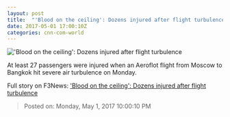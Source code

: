 ```yaml
---
layout: post
title:  "'Blood on the ceiling': Dozens injured after flight turbulence"
date: 2017-05-01 17:00:10Z
categories: cnn-com-world
---
```


!['Blood on the ceiling': Dozens injured after flight turbulence](http://i2.cdn.cnn.com/cnnnext/dam/assets/170501123747-01-severe-turbulence-aeroflot-super-tease.jpg)

At least 27 passengers were injured when an Aeroflot flight from Moscow to Bangkok hit severe air turbulence on Monday.


Full story on F3News: ['Blood on the ceiling': Dozens injured after flight turbulence](http://www.f3nws.com/n/PSRFkC)

> Posted on: Monday, May 1, 2017 10:00:10 PM

